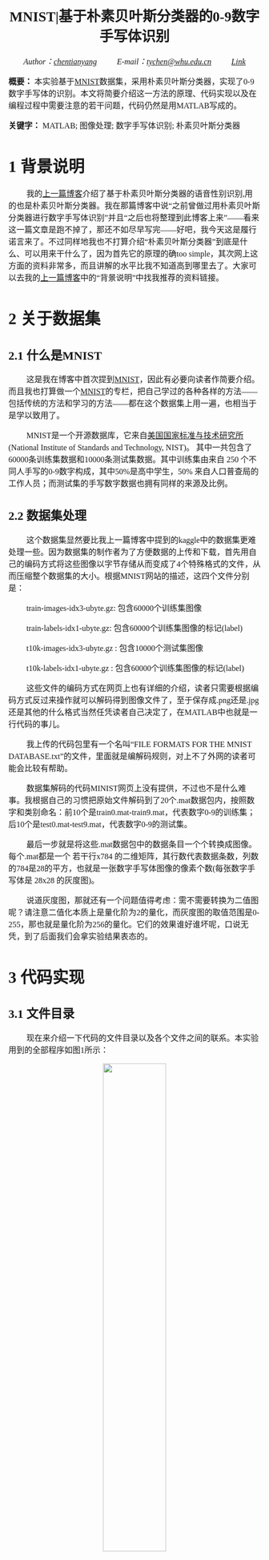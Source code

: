 ﻿
# <center><font face="宋体"> MNIST|基于朴素贝叶斯分类器的0-9数字手写体识别 </font></center>

*<center><font face="Times New Roman" size = 3> Author：[chentianyang](https://github.com/chentianyangWHU) &emsp;&emsp; E-mail：tychen@whu.edu.cn &emsp;&emsp; [Link]()</center>*

**概要：** <font face="宋体" size = 3> 本实验基于[MNIST](http://yann.lecun.com/exdb/mnist/)数据集，采用朴素贝叶斯分类器，实现了0-9数字手写体的识别。本文将简要介绍这一方法的原理、代码实现以及在编程过程中需要注意的若干问题，代码仍然是用MATLAB写成的。</font>

**关键字：** <font face="宋体" size = 3 >MATLAB; 图像处理; 数字手写体识别; 朴素贝叶斯分类器</font>

# <font face="宋体"> 1 背景说明 </font>

&emsp;&emsp; <font face="宋体">我的[上一篇博客](https://blog.csdn.net/ctyqy2015301200079/article/details/83346310)介绍了基于朴素贝叶斯分类器的语音性别识别,用的也是朴素贝叶斯分类器。我在那篇博客中说“之前曾做过用朴素贝叶斯分类器进行数字手写体识别”并且“之后也将整理到此博客上来”——看来这一篇文章是跑不掉了，那还不如尽早写完——好吧，我今天这是履行诺言来了。不过同样地我也不打算介绍“朴素贝叶斯分类器”到底是什么、可以用来干什么了，因为首先它的原理的确too simple，其次网上这方面的资料非常多，而且讲解的水平比我不知道高到哪里去了。大家可以去我的[上一篇博客](https://blog.csdn.net/ctyqy2015301200079/article/details/83346310)中的“背景说明”中找我推荐的资料链接。</font>

# <font face="宋体"> 2 关于数据集 </font>

## <font face="宋体"> 2.1 什么是MNIST</font>

&emsp;&emsp; <font face="宋体">这是我在博客中首次提到[MNIST](http://yann.lecun.com/exdb/mnist/)，因此有必要向读者作简要介绍。而且我也打算做一个[MNIST](http://yann.lecun.com/exdb/mnist/)的专栏，把自己学过的各种各样的方法——包括传统的方法和学习的方法——都在这个数据集上用一遍，也相当于是学以致用了。</font>

&emsp;&emsp; <font face="宋体">MNIST是一个开源数据库，它来自[美国国家标准与技术研究所](https://www.nist.gov/)(National Institute of Standards and Technology, NIST)。 其中一共包含了60000条训练集数据和10000条测试集数据。其中训练集由来自 250 个不同人手写的0-9数字构成，其中50%是高中学生，50% 来自人口普查局的工作人员；而测试集的手写数字数据也拥有同样的来源及比例。</font>

## <font face="宋体"> 2.2 数据集处理</font>

&emsp;&emsp; <font face="宋体">这个数据集显然要比我上一篇博客中提到的kaggle中的数据集更难处理一些。因为数据集的制作者为了方便数据的上传和下载，首先用自己的编码方式将这些图像以字节存储从而变成了4个特殊格式的文件，从而压缩整个数据集的大小。根据MNIST网站的描述，这四个文件分别是：</font>

&emsp;&emsp; <font face="宋体">train-images-idx3-ubyte.gz: 包含60000个训练集图像</font>

&emsp;&emsp; <font face="宋体">train-labels-idx1-ubyte.gz:  包含60000个训练集图像的标记(label)</font>

&emsp;&emsp; <font face="宋体">t10k-images-idx3-ubyte.gz : 包含10000个测试集图像</font>

&emsp;&emsp; <font face="宋体">t10k-labels-idx1-ubyte.gz : 包含60000个训练集图像的标记(label)</font>

&emsp;&emsp; <font face="宋体">这些文件的编码方式在网页上也有详细的介绍，读者只需要根据编码方式反过来操作就可以解码得到图像文件了，至于保存成.png还是.jpg还是其他的什么格式当然任凭读者自己决定了，在MATLAB中也就是一行代码的事儿。</font>

&emsp;&emsp; <font face="宋体">我上传的代码包里有一个名叫“FILE FORMATS FOR THE MNIST DATABASE.txt”的文件，里面就是编解码规则，对上不了外网的读者可能会比较有帮助。</font>

&emsp;&emsp; <font face="宋体">数据集解码的代码MINIST网页上没有提供，不过也不是什么难事。我根据自己的习惯把原始文件解码到了20个.mat数据包内，按照数字和类别命名：前10个是train0.mat-train9.mat，代表数字0-9的训练集；后10个是test0.mat-test9.mat，代表数字0-9的测试集。</font>

&emsp;&emsp; <font face="宋体">最后一步就是将这些.mat数据包中的数据条目一个个转换成图像。每个.mat都是一个 若干行x784 的二维矩阵，其行数代表数据条数，列数的784是28的平方，也就是一张数字手写体图像的像素个数(每张数字手写体是 28x28 的灰度图)。</font>

&emsp;&emsp; <font face="宋体">说道灰度图，那就还有一个问题值得考虑：需不需要转换为二值图呢？请注意二值化本质上是量化阶为2的量化，而灰度图的取值范围是0-255，那也就是量化阶为256的量化。它们的效果谁好谁坏呢，口说无凭，到了后面我们会拿实验结果表态的。</font>

# <font face="宋体"> 3 代码实现 </font>

## <font face="宋体"> 3.1 文件目录</font>

&emsp;&emsp; <font face="宋体">现在来介绍一下代码的文件目录以及各个文件之间的联系。本实验用到的全部程序如图1所示：</font>

<center><img src="https://img-blog.csdn.net/20181025144041915?watermark/2/text/aHR0cHM6Ly9ibG9nLmNzZG4ubmV0L2N0eXF5MjAxNTMwMTIwMDA3OQ==/font/5a6L5L2T/fontsize/400/fill/I0JBQkFCMA==/dissolve/70" width="50%">  </center><center><font face="宋体" size=2 > 图1 所需文件列表 </font> </center>

&nbsp;
&emsp;&emsp; <font face="宋体">看上去代码文件很多，但是有一些代码是准备材料时所用到的，还有一些是辅助性代码，还有一些是为了对比实验结果而另外写的，所以实际上并没有那么夸张。</font>

&emsp;&emsp; <font face="宋体">详细介绍如下：</font>

&emsp;&emsp; <font face="宋体">第一个文件夹matdata里的内容有MNIST原始的4个字节文件、解码所需的.m源代码、1个说明性的.txt文件以及解码得到的20个.mat数据包。</font>

&emsp;&emsp; <font face="宋体">第二个文件夹models里面的内容是在多种参数下训练得到的模型，一共有16个模型。这个文件夹里的内容是可以删除的，只要每次在训练代码Cpic2mat.m或是Dpic2mat.m中改变参数和产生数据包的文件名就可以在这个文件夹下生成新的模型，注意模型的格式也是.mat数据包。</font>

&emsp;&emsp; <font face="宋体">第三个文件夹othertestpic里面的内容是若干张其他来源的0-9数字手写体图片，用以测试训练产生的额模型的识别效果。</font>

&emsp;&emsp; <font face="宋体">第四个文件夹test-images里面的内容是10000张测试图片。</font>

&emsp;&emsp; <font face="宋体">第五个文件夹test-images-smaller是第四个文件夹的子集。</font>

&emsp;&emsp; <font face="宋体">第六个文件夹train-images里面的内容是60000张训练图片。</font>

&emsp;&emsp; <font face="宋体">第七个文件夹train-images-smaller是第六个文件夹的子集。</font>

&emsp;&emsp; <font face="宋体">文件Cpic2mat.m和Dpic2mat.m是训练代码，区别在于前者的训练图像是0-255灰度图，后者训练的是0-1浮点灰度图。</font>

&emsp;&emsp; <font face="宋体">文件CBayesTesting.m和DBayesTesting.m是验证代码。</font>

&emsp;&emsp; <font face="宋体">文件CBTSinglePic.m和DBTSinglePic.m是针对单个目标图像的测试代码。</font>

&emsp;&emsp; <font face="宋体">文件im_pre_here.m是图像预处理代码，功能是将灰度图/黑白图反色。</font>

&emsp;&emsp; <font face="宋体">文件mat2pic.m是辅助代码，功能是将第一个文件夹的处理结果——数据包——转换成图像。</font>

&emsp;&emsp; <font face="宋体">最后2个.m文件都是辅助性代码，功能分别是计算某个取值在某个正态分布下的概率以及对整数矩阵进行数据统计。</font>

&emsp;&emsp; <font face="宋体">最后的.xls文件是实验记录表单，我会直接在后文截图并附上说明的。</font>

&emsp;&emsp; <font face="宋体">需要说明的是：</font>

&emsp;&emsp; <font face="宋体">由于我已经完成了大部分预处理和准备工作，所以读者只需要先运行Cpic2mat.m或Dpic2mat.m得到训练模型(模型以.mat格式存储在文件夹models中)，再运行CBayesTesting.m或DBayesTesting.m即可得到每个数字手写体的识别正确率。另外，读者也可以继续运行CBTSinglePic.m或DBayesTesting.m来对单个图像进行检测，包括现场书写的数字(当然别忘了做适当的预处理)。</font>

## <font face="宋体"> 3.2 核心代码</font>

&emsp;&emsp; <font face="宋体">核心代码其实很简单，就以C字打头的文件为例进行说明。</font>

&emsp;&emsp; <font face="宋体">数据训练步骤的核心代码如下：</font>

```
% 对于0-9共10个数字
for A1=1:10
    % 每个数字有多少个样本
    len = length(img_list{A1,1});
    % 确定样本训练（学习）样本数目
    for A2=1:min(len,train_num)
        img_name = img_list{A1,1}(A2).name;
        im = imread([prefix,img_name]);
%         figure;imshow(im);
        % 例如：拆分成7*7=49个小块(Piece)，每个小块有4*4=16个元素
        Piece = 1;
        for A3=1:lPiece:29-lPiece
            for A4=1:lPiece:29-lPiece
                temp = im(A3:A3+lPiece-1,A4:A4+lPiece-1);
                % 例如：只要16个中有超过3个是白色,就标记为1(255*4=1020)
                if sum(sum(temp))>= 255*nthres
                    Pattern(A1).feature(Piece,A2) = 1;
                end
                Piece = Piece+1;
            end
        end
    end
    fprintf('Calss %1d:%5d images are written to mat.\n',A1-1,train_num);
end
% ---------至此，结构体数组Pattern写入完毕，即数据集模板已建立-------------
```

&emsp;&emsp; <font face="宋体">数据验证步骤的核心代码如下：</font>

```
% 对于每一类数字(0-9)
correct_num_all = 0;
for A1=1:10
    % 每个数字的每一个测试样本数
    len = length(img_list{A1});
    % 对0-9每一个数字设置一个正确判断量
    correct_num = 0;
    % 对于一个数字的每一个测试样本
    for A2=1:len
        img_name=img_list{A1}(A2).name;
        im=imbinarize(im2double(imread([prefix,img_name])));
%         figure;imshow(im);
        % 对每一个im分割处理
        fe = zeros(nPiece^2,1);
        piece=1;
        for A3=1:lPiece:29-lPiece
            for A4=1:lPiece:29-lPiece
                temp=im(A3:A3+lPiece-1,A4:A4+lPiece-1);
                fe(piece)=sum(sum(temp));
                piece = piece+1;
            end
        end
        
        % 至此，得到了一个测试样本的特征序列fe，接下来识别该样本
        % 用 Bayes 分类器的方法
        % 计算10个条件概率，即P(X|wi),i=0,1,...,9
        % 而 P(X|wi)=∏(k=1,49)P(xk|wi)
        % 可以理解为下面的 P(A2|A1)
       
        % 条件概率
        cond_prob = 2*ones(10,1);
        % 后验概率
        post_prob = zeros(10,1);
        % 对于10个数字
        for A5=1:10
            % 对于待确定数字的每一位 1:49
            for A6=1:nPiece^2
                cond_prob(A5)=cond_prob(A5)*CPattern(A5).feature_prob(A6,fe(A6)+1)*sqrt(2);
            end
            % 后验概率
            post_prob(A5) = cond_prob(A5)*CPattern(A5).prob;
        end
        % 取概率最大的
        [~,I]=max(post_prob);
        % 数字 I-1 就是识别结果，需要和真实数字 A1-1 进行对比
        if I==A1
            correct_num = correct_num+1;
        end
    end
    correct_rate = correct_num/len;
    correct_num_all = correct_num_all+correct_num;
    fprintf('Judgment rate of Class %1d is %.2f%%\n',A1-1,100*correct_rate);
end
```
&emsp;&emsp; <font face="宋体">这就得到了每一条待验证的数据被判断为0-9的概率，通过比较这10个概率值的大小即可得出最终判断。</font>

## <font face="宋体"> 3.3 注意点</font>

&emsp;&emsp; <font face="宋体">读者可能注意到这一段的架构和我上一篇博客的架构几乎一模一样，解说文字也一样，这并不是我偷懒，而是这两个实验的确非常相似。同样地，这里的注意点也包括了上一篇博客中第3.3章节所提到的那三点需要注意的地方，在此我就不再赘述了。</font>

&emsp;&emsp; <font face="宋体">但是，它们两者之间也有几点重要的不同，而正是这些不同使得这个小项目实际上比上一篇博客中的语音性别识别更难了一些。不同点主要有3个，下面进行简要介绍。</font>

&emsp;&emsp; <font face="宋体">第一、语音性别识别是一个二分类问题，而这是一个10分类问题。</font>

&emsp;&emsp; <font face="宋体">第二、语音性别识别需要考虑的特征有20个，也就是说后面需要计算20个概率连乘；而这里需要考虑的特征最多可以达到 28x28 ，即784个，也就是说最多需要计算784个概率连乘。而这就使得必须进行常数补偿，因为MATLAB也无法表示10的负784次方这种变态数字。</font>

&emsp;&emsp; <font face="宋体">第三、语音性别识别的量化阶可以设置为10或20或更高，但是设置更高已经没有意义；而这里图像的量化阶有可能需要设置成256，因为0-255的灰度图我们经常使用到，不能说没有意义。这一点会直接扩大需要查询的概率表，着实让程序员(也就是我了)痛苦了一翻，尤其是在检查bug的时候。当然了，如果是bw二值图就方便多了，此时每一个像素点非0即1，概率表直接降级为一个一维数组。</font>

&emsp;&emsp; <font face="宋体">第四点是一个说明：为什么上面第二点说“最多”784个，也就是还有可能小于784个。对于一个 28x28 的图像，我们既可以逐像素地处理，也可以“逐组”地处理——每多个像素划分成一组就OK了。例如我可以每 2x2 个像素划为一组，这样一张图就有 14x14 个组，这样就只需要计算 14x14=196 个概率连乘了。那么也可以每 4x4 个像素划为一组，计算 7x7=49 个概率连乘……这样做的好处是可以减少特征数，但是坏处有2个：第一，处理的精细程度下降了，这就相当于把 28x28 的图像resize 变小了，最后的识别效果是会下降的；第二，扩大了需要查询的概率表，对于bw二值图像来说，原来一个像素非0即1，而现在一个 NxN 的“组”的像素取值范围变成了 0-(N^2) 。这之间如何取舍，还得靠实验验证，最后权衡之后选一个最合适的值。</font>

# <font face="宋体"> 4 实验与结果分析 </font>

&emsp;&emsp; <font face="宋体">影响实验结果的因素包含但不限于以下因素：</font>

&emsp;&emsp; <font face="宋体">1. 训练集数量;</font>

&emsp;&emsp; <font face="宋体">2. “组”大小的划分，即下表中的“帧尺寸”;</font>

&emsp;&emsp; <font face="宋体">3. 图像格式，是二值图还是灰度图，实质上是量化阶数量的选取;</font>

&emsp;&emsp; <font face="宋体">4. 每“组”内的像素划分，即下表中的“分类法”，相当于是把每“组”作为一个整体视为二值图还是4/16值图等等;</font>

&emsp;&emsp; <font face="宋体">5. 阈值，即若要二值化处理，怎样判定每“组”是黑还是白。</font>

&emsp;&emsp; <font face="宋体">在进行了若干次有效试验之后，得到如图4所示的实验结果：</font>

<center><img src="https://img-blog.csdn.net/20181025160052869?watermark/2/text/aHR0cHM6Ly9ibG9nLmNzZG4ubmV0L2N0eXF5MjAxNTMwMTIwMDA3OQ==/font/5a6L5L2T/fontsize/400/fill/I0JBQkFCMA==/dissolve/70" width="100%">  </center><center><font face="宋体" size=2 > 图4 实验结果 </font> </center>

&emsp;&emsp; <font face="宋体">从上图可以得出以下几个结论：</font>

&emsp;&emsp; <font face="宋体">1. 在一定范围内，帧尺寸越小，识别效果越好。当帧尺寸为 1x1 ，即逐像素处理时，识别正确率最高，可以达到84%左右;</font>

&emsp;&emsp; <font face="宋体">2. 在一定范围内，训练集数目越多，识别效果越好。</font>

&emsp;&emsp; <font face="宋体">3. 随着帧尺寸的逐渐减小，识别正确率的提升越来越缓慢。而这也是可以预料的，某单一因素的改善对最终结果的改善总有上限，并且改善效果越来越低;</font>

&emsp;&emsp; <font face="宋体">4. 比较Lab12的两组数据，前者在概率连乘时没有常数补偿，而后者加了乘以sqrt(2)的补偿，最终效果有明显差异，这提醒我们在使用贝叶斯朴素分类器时一定要注意数值计算——尤其是概率连乘——可能带来的问题;</font>

&emsp;&emsp; <font face="宋体">读者可以自行设计更多的实验，可能会发现更多的结果。</font>

# <font face="宋体"> 5 后记 </font>

&emsp;&emsp; <font face="宋体">这是我在18年上半年为《数字图像处理》做的小练习，年代不算久远，而且代码完全是自己写的，所以还记得不少当时的想法。因此，如有读者对代码任何细节有疑问，欢迎随时来与我联系。</font>

&emsp;&emsp; <font face="宋体">代码最终的识别效果84.59%，看上去似乎还不错，但是如果用自己手写的图像一个一个地去测试就会发现，正确率完全达不到这个数据。什么原因呢？我想很可能是因为训练数据太多了，使得训练出来的模型拥有了太多的“个性”，以至于掩盖了我们所希望它所应当具备的“共性”，或者说是“抽象性”。我有一个同学是用CNN来做的MINIST，最后验证集的识别正确率可以达到97%还多，但是最后测试的时候也免不了会遇到这个问题。</font>

&emsp;&emsp; <font face="宋体">由于图像实在太多了(7万张)，压缩很耗时，所以图像我就不传了，但是图像解码的代码我会上传的，所谓“授人以鱼不如授人以渔”嘛；另外，models文件夹我也清空了，给读者自己设计实验的空间。</font>

&emsp;&emsp; <font face="宋体">本文为原创文章，转载或引用务必注明来源及作者。</font>

